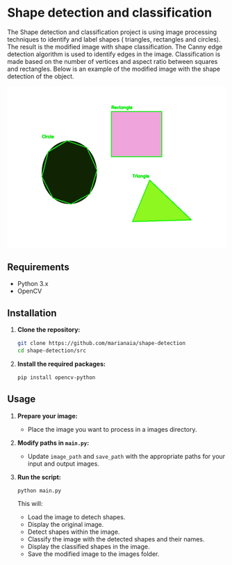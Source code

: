 # Shape detection and classification

The Shape detection and classification project is using image processing techniques to identify and label shapes ( triangles, rectangles and circles). The result is the modified image with shape classification. The Canny edge detection algorithm is used to identify edges in the image. Classification is made based on the number of vertices and aspect ratio between squares and rectangles.
Below is an example of the modified image with the shape detection of the object.

![Example Image](images/modified_image.jpg)

## Requirements

- Python 3.x
- OpenCV

## Installation

1. **Clone the repository:**

   ```sh
   git clone https://github.com/marianaia/shape-detection
   cd shape-detection/src
   ```

2. **Install the required packages:**
   ```sh
   pip install opencv-python
   ```

## Usage

1. **Prepare your image:**

   - Place the image you want to process in a images directory.

2. **Modify paths in `main.py`:**

   - Update `image_path` and `save_path` with the appropriate paths for your input and output images.

3. **Run the script:**

   ```sh
   python main.py
   ```

   This will:

   - Load the image to detech shapes.
   - Display the original image.
   - Detect shapes within the image.
   - Classify the image with the detected shapes and their names.
   - Display the classified shapes in the image.
   - Save the modified image to the images folder.
